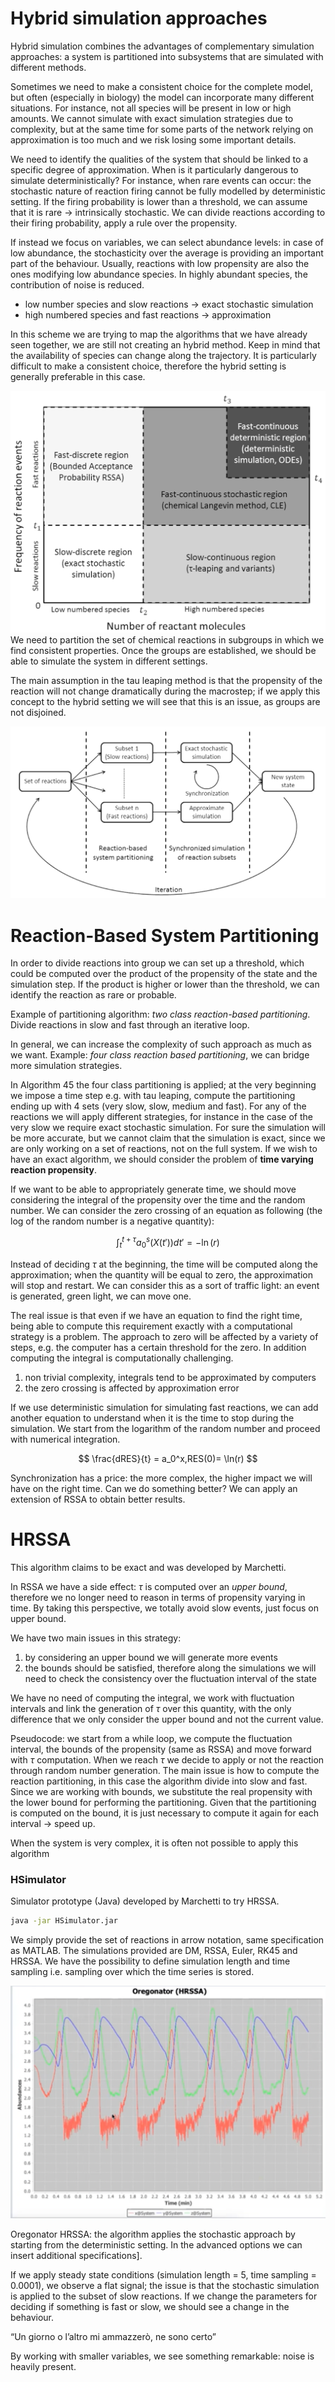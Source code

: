 
# Hybrid simulation approaches

Hybrid simulation combines the advantages of complementary simulation approaches: a system is partitioned into subsystems that are simulated with different methods.

Sometimes we need to make a consistent choice for the complete model, but often (especially in biology) the model can incorporate many different situations. For instance, not all species will be present in low or high amounts. We cannot simulate with exact simulation strategies due to complexity, but at the same time for some parts of the network relying on approximation is too much and we risk losing some important details.

We need to identify the qualities of the system that should be linked to a specific degree of approximation. When is it particularly dangerous to simulate deterministically? For instance, when rare events can occur: the stochastic nature of reaction firing cannot be fully modelled by deterministic setting. If the firing probability is lower than a threshold, we can assume that it is rare → intrinsically stochastic. We can divide reactions according to their firing probability, apply a rule over the propensity.

If instead we focus on variables, we can select abundance levels: in case of low abundance, the stochasticity over the average is providing an important part of the behaviour. Usually, reactions with low propensity are also the ones modifying low abundance species. In highly abundant species, the contribution of noise is reduced.

- low number species and slow reactions → exact stochastic simulation
- high numbered species and fast reactions → approximation

In this scheme we are trying to map the algorithms that we have already seen together, we are still not creating an hybrid method. Keep in mind that the availability of species can change along the trajectory. It is particularly difficult to make a consistent choice, therefore the hybrid setting is generally preferable in this case.

![](06_images/regions.png)
We need to partition the set of chemical reactions in subgroups in which we find consistent properties. Once the groups are established, we should be able to simulate the system in different settings. 

The main assumption in the tau leaping method is that the propensity of the reaction will not change dramatically during the macrostep; if we apply this concept to the hybrid setting we will see that this is an issue, as groups are not disjoined.

![](06_images/scheme.png)

# Reaction-Based System Partitioning

In order to divide reactions into group we can set up a threshold, which could be computed over the product of the propensity of the state and the simulation step. If the product is higher or lower than the threshold, we can identify the reaction as rare or probable. 

Example of partitioning algorithm: *two class reaction-based partitioning*. Divide reactions in slow and fast through an iterative loop.

In general, we can increase the complexity of such approach as much as we want. Example: *four class reaction based partitioning*, we can bridge more simulation strategies. 

In Algorithm 45 the four class partitioning is applied; at the very beginning we impose a time step e.g. with tau leaping, compute the partitioning ending up with 4 sets (very slow, slow, medium and fast). For any of the reactions we will apply different strategies, for instance in the case of the very slow we require exact stochastic simulation. For sure the simulation will be more accurate, but we cannot claim that the simulation is exact, since we are only working on a set of reactions, not on the full system. If we wish to have an exact algorithm, we should consider the problem of **time varying reaction propensity**. 

If we want to be able to appropriately generate time, we should move considering the integral of the propensity over the time and the random number. We can consider the zero crossing of an equation as following (the log of the random number is a negative quantity):

$$
\int_t^{t+\tau} a_0^s (X(t')) dt' = - \ln(r)
$$

Instead of deciding  $\tau$ at the beginning, the time will be computed along the approximation; when the quantity will be equal to zero, the approximation will stop and restart. We can consider this as a sort of traffic light: an event is generated, green light, we can move one.

The real issue is that even if we have an equation to find the right time, being able to compute this requirement exactly with a computational strategy is a problem. The approach to zero will be affected by a variety of steps, e.g. the computer has a certain threshold for the zero. In addition computing the integral is computationally challenging.

1. non trivial complexity, integrals tend to be approximated by computers
2. the zero crossing is affected by approximation error

If we use deterministic simulation for simulating fast reactions, we can add another equation to understand when it is the time to stop during the simulation. We start from the logarithm of the random number and proceed with numerical integration.

$$
\frac{dRES}{t} = a_0^x,RES(0)= \ln(r)
$$

Synchronization has a price: the more complex, the higher impact we will have on the right time. Can we do something better? We can apply an extension of RSSA to obtain better results.

# HRSSA

This algorithm claims to be exact and was developed by Marchetti. 

In RSSA we have a side effect: $\tau$ is computed over an *upper bound*, therefore we no longer need to reason in terms of propensity varying in time. By taking this perspective, we totally avoid slow events, just focus on upper bound. 

We have two main issues in this strategy:

1. by considering an upper bound we will generate more events
2. the bounds should be satisfied, therefore along the simulations we will need to check the  consistency over the fluctuation interval of the state

We have no need of computing the integral, we work with fluctuation intervals and link the generation of $\tau$ over this quantity, with the only difference that we only consider the upper bound and not the current value.

Pseudocode: we start from a while loop, we compute the fluctuation interval, the bounds of the propensity (same as RSSA) and move forward with $\tau$ computation. When we reach $\tau$ we decide to apply or not the reaction through random number generation. The main issue is how to compute the reaction partitioning, in this case the algorithm divide into slow and fast. Since we are working with bounds, we substitute the real propensity with the lower bound for performing the partitioning. Given that the partitioning is computed on the bound, it is just necessary to compute it again for each interval → speed up.

 When the system is very complex, it is often not possible to apply this algorithm


### HSimulator

Simulator prototype (Java) developed by Marchetti to try HRSSA.

```bash
java -jar HSimulator.jar
```

We simply provide the set of reactions in arrow notation, same specification as MATLAB. The simulations provided are DM, RSSA, Euler, RK45 and HRSSA. We have the possibility to define simulation length and time sampling i.e. sampling over which the time series is stored.

![HSimulator HRSSA Oregonator](06_images/HRSSA_oregonator.png)


Oregonator HRSSA: the algorithm applies the stochastic approach by starting from the deterministic setting. In the advanced options we can insert additional specifications].

If we apply steady state conditions (simulation length = 5, time sampling = 0.0001), we observe a flat signal; the issue is that the stochastic simulation is applied to the subset of slow reactions. If we change the parameters for deciding if something is fast or slow, we should see a change in the behaviour. 

“Un giorno o l’altro mi ammazzerò, ne sono certo”

By working with smaller variables, we see something remarkable: noise is heavily present.